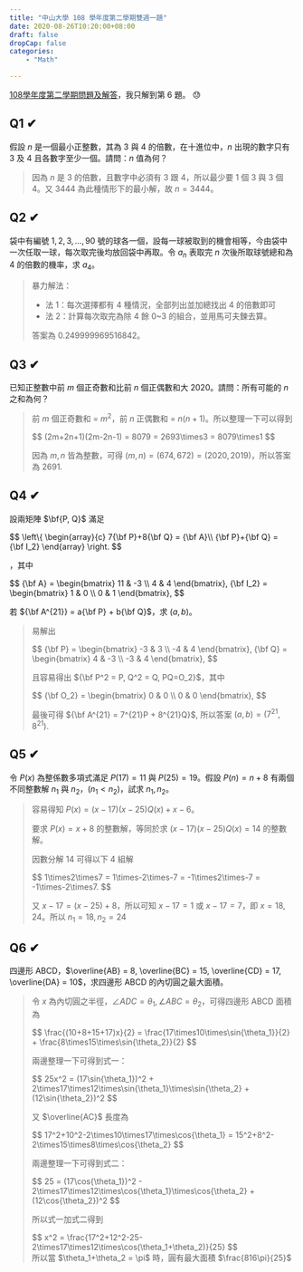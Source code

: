 ```yaml
---
title: "中山大學 108 學年度第二學期雙週一題"
date: 2020-08-26T10:20:00+08:00
draft: false
dropCap: false
categories:
    - "Math"

---
```


[108學年度第二學期問題及解答](http://www.math.nsysu.edu.tw/~problem/2020s/1082Q&A.htm)，我只解到第 6 題。 😓

<!--more-->

## Q1 ✔

假設 <span>$n$</span> 是一個最小正整數，其為 3 與 4 的倍數，在十進位中，<span>$n$</span> 出現的數字只有 3 及 4 且各數字至少一個。請問：<span>$n$</span> 值為何？

> 因為 <span>$n$</span> 是 3 的倍數，且數字中必須有 3 跟 4，所以最少要 1 個 3 與 3 個 4。又 3444 為此種情形下的最小解，故 <span>$n = 3444$</span>。

## Q2 ✔

袋中有編號 <span>$1, 2, 3, \dots, 90$</span> 號的球各一個，設每一球被取到的機會相等，今由袋中一次任取一球，每次取完後均放回袋中再取。令 <span>$a_n$</span> 表取完 <span>$n$</span> 次後所取球號總和為 4 的倍數的機率，求 <span>$a_4$</span>。

> 暴力解法：
> + 法 1：每次選擇都有 4 種情況，全部列出並加總找出 4 的倍數即可
> + 法 2：計算每次取完為除 4 餘 0~3 的組合，並用馬可夫鍊去算。
>
> 答案為 0.249999969516842。

## Q3 ✔

已知正整數中前 <span>$m$</span> 個正奇數和比前 <span>$n$</span> 個正偶數和大 2020。請問：所有可能的 <span>$n$</span> 之和為何？


> 前 <span>$m$</span> 個正奇數和 = <span>$m^2$</span>，前 <span>$n$</span> 正偶數和 = <span>$n(n+1)$</span>。所以整理一下可以得到
>
> <div>
> $$
> (2m+2n+1)(2m-2n-1) = 8079 = 2693\times3 = 8079\times1
> $$
> </div>
>
> 因為 <span>$m,n$</span> 皆為整數，可得 <span>$(m,n) = (674,672) = (2020,2019)$</span>，所以答案為 <span>$2691.$</span>

## Q4 ✔
設兩矩陣 <span>$\bf{P, Q}$</span> 滿足

<div>
$$
\left\{
  \begin{array}{c}
    7{\bf P}+8{\bf Q} = {\bf A}\\ 
    {\bf P}+{\bf Q} = {\bf I_2}
  \end{array}
\right.
$$
</div>

，其中 

<div>
$$
{\bf A} = \begin{bmatrix}
  11 & -3 \\
  4 & 4 
\end{bmatrix},
{\bf I_2} = \begin{bmatrix}
  1 & 0 \\
  0 & 1 
\end{bmatrix},
$$
</div>

若 <span>${\bf A^{21}} = a{\bf P} + b{\bf Q}$</span>，求 <span>$(a, b)$</span>。

> 易解出
> <div>
> $$
> {\bf P} = \begin{bmatrix}
>   -3 & 3 \\
>   -4 & 4 
> \end{bmatrix},
> {\bf Q} = \begin{bmatrix}
>   4 & -3 \\
>   -3 & 4 
> \end{bmatrix},
> $$
> </div>
> 
> 且容易得出 <span>${\bf P^2 = P, Q^2 = Q, PQ=O_2}$</span>，其中
> 
> <div>
> $$
> {\bf O_2} = \begin{bmatrix}
>   0 & 0 \\
>   0 & 0 
> \end{bmatrix},
> $$
> </div>
> 
> 最後可得 <span>${\bf A^{21} = 7^{21}P + 8^{21}Q}$</span>, 所以答案 <span>$(a,b)=(7^{21}, 8^{21}).$</span>

## Q5 ✔

令 <span>$P(x)$</span> 為整係數多項式滿足 <span>$P(17)=11$</span> 與 <span>$P(25)=19$</span>。假設 <span>$P(n)=n+8$</span> 有兩個不同整數解 <span>$n_1$</span> 與 <span>$n_2$</span>，<span>$(n_1 < n_2)$</span>，試求 <span>$n_1, n_2$</span>。

> 容易得知 <span>$P(x)=(x-17)(x-25)Q(x)+x-6$</span>。
> 
> 要求 <span>$P(x)=x+8$</span> 的整數解，等同於求 <span>$(x-17)(x-25)Q(x)=14$</span> 的整數解。
> 
> 因數分解 <span>$14$</span> 可得以下 4 組解
> 
> <div>
> $$
> 1\times2\times7 = 1\times-2\times-7 = -1\times2\times-7 = -1\times-2\times7.
> $$
> </div>
> 
> 又 <span>$x-17 = (x-25)+8$</span>，所以可知 <span>$x-17=1$</span> 或 <span>$x-17=7$</span>，即 <span>$x=18,24$</span>。所以 <span>$n_1=18, n_2=24$</span>

## Q6 ✔

四邊形 ABCD，<span>$\overline{AB} = 8, \overline{BC} = 15, \overline{CD} = 17, \overline{DA} = 10$</span>，求四邊形 ABCD 的內切圓之最大面積。

> 令 <span>$x$</span> 為內切圓之半徑，<span>$\angle{ADC} = \theta_1, \angle{ABC} = \theta_2$</span>，可得四邊形 ABCD 面積為
> 
> <div>
> $$
> \frac{(10+8+15+17)x}{2} = \frac{17\times10\times\sin{\theta_1}}{2} + \frac{8\times15\times\sin{\theta_2}}{2}
> $$
> </div>
> 
> 兩邊整理一下可得到式一：
> 
> <div>
> $$
> 25x^2 = (17\sin{\theta_1})^2 + 2\times17\times12\times\sin{\theta_1}\times\sin{\theta_2} + (12\sin{\theta_2})^2
> $$
> </div>
> 
> 又 <span>$\overline{AC}$</span> 長度為
> 
> <div>
> $$
> 17^2+10^2-2\times10\times17\times\cos{\theta_1} = 15^2+8^2-2\times15\times8\times\cos{\theta_2}
> $$
> </div>
> 
> 兩邊整理一下可得到式二：
> 
> <div>
> $$
> 25 = (17\cos{\theta_1})^2 - 2\times17\times12\times\cos{\theta_1}\times\cos{\theta_2} + (12\cos{\theta_2})^2
> $$
> </div>
> 
> 所以式一加式二得到
> 
> <div>
> $$
> x^2 = \frac{17^2+12^2-25-2\times17\times12\times\cos(\theta_1+\theta_2)}{25}
> $$
> </div>
> 所以當 <span>$\theta_1+\theta_2 = \pi$</span> 時，圓有最大面積 <span>$\frac{816\pi}{25}$</span>